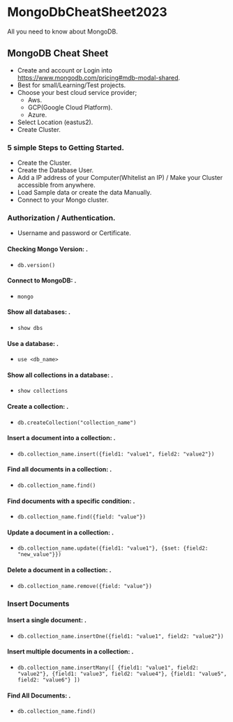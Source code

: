 # MongoDbCheatSheet2023
All you need to know about MongoDB.
## MongoDB Cheat Sheet

- Create and account or Login into https://www.mongodb.com/pricing#mdb-modal-shared.
- Best for small/Learning/Test projects.
- Choose your best cloud service provider; 
    - Aws.
    - GCP(Google Cloud Platform).
    - Azure.
- Select Location (eastus2).
- Create Cluster.

### 5 simple Steps to Getting Started.

- Create the Cluster.
- Create the Database User.
- Add a IP address of your Computer(Whitelist an IP) / Make your Cluster accessible from anywhere.
- Load Sample data or create the data Manually.
- Connect to your Mongo cluster.

### Authorization / Authentication.
- Username and password or Certificate.

#### Checking Mongo Version: .
- `db.version()`

#### Connect to MongoDB: .
- `mongo`

#### Show all databases: .
- `show dbs`

#### Use a database: .
- `use <db_name>`

#### Show all collections in a database: .
- `show collections`

#### Create a collection: .
- `db.createCollection("collection_name")`

#### Insert a document into a collection: .
- `db.collection_name.insert({field1: "value1", field2: "value2"})`

#### Find all documents in a collection: .
- `db.collection_name.find()`

#### Find documents with a specific condition: .
- `db.collection_name.find({field: "value"})`

#### Update a document in a collection: .
- `db.collection_name.update({field1: "value1"}, {$set: {field2: "new_value"}})`

#### Delete a document in a collection: .
- `db.collection_name.remove({field: "value"})`

### Insert Documents
#### Insert a single document: .
- `db.collection_name.insertOne({field1: "value1", field2: "value2"})`

#### Insert multiple documents in a collection: .
- `db.collection_name.insertMany([
   {field1: "value1", field2: "value2"},
   {field1: "value3", field2: "value4"},
   {field1: "value5", field2: "value6"}
])`

#### Find All Documents: .
- `db.collection_name.find()`

#### 




